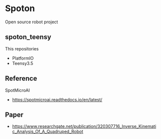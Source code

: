 # Spoton
Open source robot project

## spoton_teensy
This repositories
- PlatformIO
- Teensy3.5

## 

## Reference
SpotMicroAI
- https://spotmicroai.readthedocs.io/en/latest/

## Paper
- https://www.researchgate.net/publication/320307716_Inverse_Kinematic_Analysis_Of_A_Quadruped_Robot
